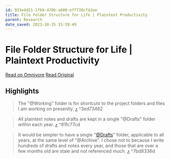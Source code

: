 ```yaml
---
id: 933e4d21-1fb9-470b-a600-eff738cf42ee
title: File Folder Structure for Life | Plaintext Productivity
parent: Research
date_saved: 2023-10-25 15:59:49
---
```


# File Folder Structure for Life | Plaintext Productivity

[Read on Omnivore](https://omnivore.app/me/http-plaintext-productivity-net-3-02-file-folder-structure-for-l-18b67225daa)
[Read Original](http://plaintext-productivity.net/3-02-file-folder-structure-for-life.html)

## Highlights

> The "@Working" folder is for _shortcuts_ to the project folders and files I am working on presently. [⤴️](https://omnivore.app/me/http-plaintext-productivity-net-3-02-file-folder-structure-for-l-18b67225daa#3ed73462-4b59-4b5f-a0d3-fda790017657)  ^3ed73462

> All plaintext notes and drafts are kept in a single "@Drafts" folder within each year. [⤴️](https://omnivore.app/me/http-plaintext-productivity-net-3-02-file-folder-structure-for-l-18b67225daa#81fc77cd-1dd2-457b-8673-dc4da358d121)  ^81fc77cd

> It would be simpler to have a single "[@Drafts](http://plaintext-productivity.net/3-01-drafts-folder-for-plaintext-drafts-and-notes.html)" folder, applicable to all years, at the same level of "@Archive". I chose not to because I write hundreds of drafts and notes every year, and those that are over a few months old are stale and not referenced much. [⤴️](https://omnivore.app/me/http-plaintext-productivity-net-3-02-file-folder-structure-for-l-18b67225daa#7bd8336d-e32d-45ef-a6fc-80a2d96a6c3e)  ^7bd8336d

